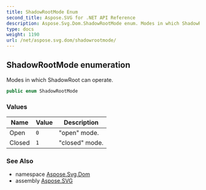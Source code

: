 ```yaml
---
title: ShadowRootMode Enum
second_title: Aspose.SVG for .NET API Reference
description: Aspose.Svg.Dom.ShadowRootMode enum. Modes in which ShadowRoot can operate
type: docs
weight: 1190
url: /net/aspose.svg.dom/shadowrootmode/
---
```

## ShadowRootMode enumeration

Modes in which ShadowRoot can operate.

```csharp
public enum ShadowRootMode
```

### Values

| Name | Value | Description |
| --- | --- | --- |
| Open | `0` | "open" mode. |
| Closed | `1` | "closed" mode. |

### See Also

* namespace [Aspose.Svg.Dom](../../aspose.svg.dom/)
* assembly [Aspose.SVG](../../)

